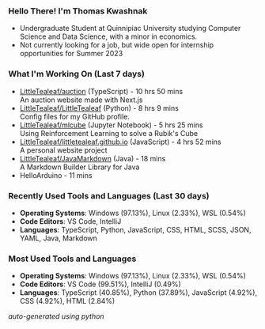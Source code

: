 
### Hello There! I'm Thomas Kwashnak

- Undergraduate Student at Quinnipiac University studying Computer Science and Data Science, with a minor in economics.
- Not currently looking for a job, but wide open for internship opportunities for Summer 2023

### What I'm Working On (Last 7 days)
<ul><li><a href="https://github.com/LittleTealeaf/auction">LittleTealeaf/auction</a> (TypeScript) - 10 hrs 50 mins<br>An auction website made with Next.js</li><li><a href="https://github.com/LittleTealeaf/LittleTealeaf">LittleTealeaf/LittleTealeaf</a> (Python) - 8 hrs 9 mins<br>Config files for my GitHub profile.</li><li><a href="https://github.com/LittleTealeaf/mlcube">LittleTealeaf/mlcube</a> (Jupyter Notebook) - 5 hrs 25 mins<br>Using Reinforcement Learning to solve a Rubik's Cube</li><li><a href="https://github.com/LittleTealeaf/littletealeaf.github.io">LittleTealeaf/littletealeaf.github.io</a> (JavaScript) - 4 hrs 52 mins<br>A personal website project</li><li><a href="https://github.com/LittleTealeaf/JavaMarkdown">LittleTealeaf/JavaMarkdown</a> (Java) - 18 mins<br>A Markdown Builder Library for Java</li><li>HelloArduino - 11 mins</li></ul>

### Recently Used Tools and Languages (Last 30 days)
- **Operating Systems**: Windows (97.13%), Linux (2.33%), WSL (0.54%)
- **Code Editors**: VS Code, IntelliJ
- **Languages**: TypeScript, Python, JavaScript, CSS, HTML, SCSS, JSON, YAML, Java, Markdown

### Most Used Tools and Languages
- **Operating Systems**: Windows (97.13%), Linux (2.33%), WSL (0.54%)
- **Code Editors**: VS Code (99.51%), IntelliJ (0.49%)
- **Languages**: TypeScript (40.85%), Python (37.89%), JavaScript (4.92%), CSS (4.92%), HTML (2.84%)

*auto-generated using python*

